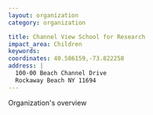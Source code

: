 ```yaml
---
layout: organization
category: organization

title: Channel View School for Research
impact_area: Children
keywords: 
coordinates: 40.586159,-73.822258
address: |
  100-00 Beach Channel Drive
  Rockaway Beach NY 11694
---
```

Organization's overview
